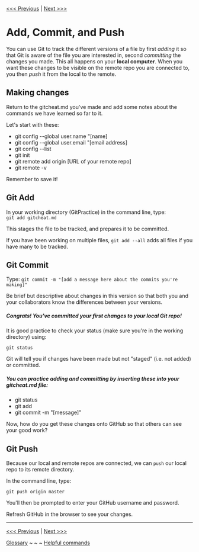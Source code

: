 [<<< Previous](github.md) | [Next >>>](gitrefresh.md)

# Add, Commit, and Push

You can use Git to track the different versions of a file by first _adding_ it so that Git is aware of the file you are interested in, second _committing_ the changes you made. This all happens on your **local computer**. When you want these changes to be visible on the remote repo you are connected to, you then _push_ it from the local to the remote.

## Making changes

Return to the gitcheat.md you've made and add some notes about the commands we have learned so far to it.

Let's start with these:  
- git config --global user.name "[name]
- git config --global user.email "[email address]
- git config --list
- git init
- git remote add origin [URL of your remote repo]
- git remote -v

Remember to save it!

## Git Add

In your working directory (GitPractice) in the command line, type:  
`git add gitcheat.md`

This stages the file to be tracked, and prepares it to be committed.  

If you have been working on multiple files, `git add --all` adds all files if you have many to be tracked.

## Git Commit
Type: `git commit -m "[add a message here about the commits you're making]"`

Be brief but descriptive about changes in this version so that both you and your collaborators know the differences between your versions. 

##### Congrats! You've committed your first changes to your _local_ Git repo! 

It is good practice to check your status (make sure you're in the working directory) using:

`git status`

Git will tell you if changes have been made but not "staged" (i.e. not added) or committed. 

##### You can practice adding and committing by inserting these into your gitcheat.md file:

 - git status
 - git add
 - git commit -m "[message]"
 
Now, how do you get these changes onto GitHub so that others can see your good work?

## Git Push

Because our local and remote repos are connected, we can `push` our local repo to its remote directory. 

In the command line, type:

`git push origin master`

You'll then be prompted to enter your GitHub username and password.

Refresh GitHub in the browser to see your changes. 

---

[<<< Previous](github.md) | [Next >>>](gitrefresh.md)

[Glossary](glossary.md) ~ ~ ~ [Helpful commands](helpfulcommands.md)
